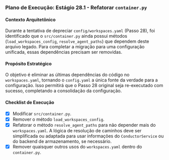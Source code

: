 ### Plano de Execução: Estágio 28.1 - Refatorar `container.py`

#### Contexto Arquitetônico

Durante a tentativa de depreciar `config/workspaces.yaml` (Passo 28), foi identificado que o `src/container.py` ainda possui métodos (`load_workspaces_config`, `resolve_agent_paths`) que dependem deste arquivo legado. Para completar a migração para uma configuração unificada, essas dependências precisam ser removidas.

#### Propósito Estratégico

O objetivo é eliminar as últimas dependências do código no `workspaces.yaml`, tornando o `config.yaml` a única fonte da verdade para a configuração. Isso permitirá que o Passo 28 original seja re-executado com sucesso, completando a consolidação da configuração.

#### Checklist de Execução

- [x] Modificar `src/container.py`.
- [x] Remover o método `load_workspaces_config`.
- [x] Refatorar o método `resolve_agent_paths` para não depender mais do `workspaces.yaml`. A lógica de resolução de caminhos deve ser simplificada ou adaptada para usar informações do `ConductorService` ou do backend de armazenamento, se necessário.
- [x] Remover quaisquer outros usos do `workspaces.yaml` dentro do `container.py`.
